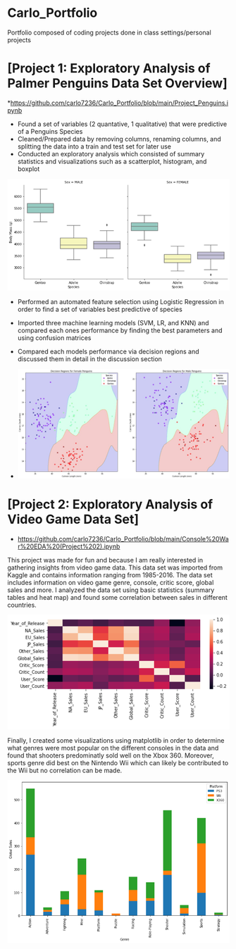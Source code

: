 # Carlo_Portfolio
Portfolio composed of coding projects done in class settings/personal projects
# [Project 1: Exploratory Analysis of Palmer Penguins Data Set Overview]

*https://github.com/carlo7236/Carlo_Portfolio/blob/main/Project_Penguins.ipynb

* Found a set of variables (2 quantative, 1 qualitative) that were predictive of a Penguins Species
* Cleaned/Prepared data by removing columns, renaming columns, and splitting the data into a train and test set for later use
* Conducted an exploratory analysis which consisted of summary statistics and visualizations such as a scatterplot, histogram, and boxplot

![](https://github.com/carlo7236/Carlo_Portfolio/blob/main/images/BoxPlot.png)

* Performed an automated feature selection using Logistic Regression in order to find a set of variables best predictive of species
* Imported three machine learning models (SVM, LR, and KNN) and compared each ones performance by finding the best parameters and using confusion matrices  
* Compared each models performance via decision regions and discussed them in detail in the discussion section

* ![](https://github.com/carlo7236/Carlo_Portfolio/blob/main/images/Decision.jpg)

# [Project 2: Exploratory Analysis of Video Game Data Set]

* https://github.com/carlo7236/Carlo_Portfolio/blob/main/Console%20War%20EDA%20(Project%202).ipynb

This project was made for fun and because I am really interested in gathering insights from video game data. This data set was imported from Kaggle and contains information ranging from 1985-2016. The data set includes information on video game genre, console, critic score, global sales and more. I analyzed the data set using basic statistics (summary tables and heat map) and found some correlation between sales in different countries. 

![](https://github.com/carlo7236/Carlo_Portfolio/blob/main/images/Heatmap.png)

Finally, I created some visualizations using matplotlib in order to determine what genres were most popular on the different consoles in the data and found that shooters predominatly sold well on the Xbox 360. Moreover, sports genre did best on the Nintendo Wii which can likely be contributed to the Wii but no correlation can be made. 

![](https://github.com/carlo7236/Carlo_Portfolio/blob/main/images/GlobalSales.png)
